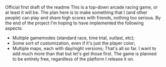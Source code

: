 Official first draft of the readme
This is a top-down arcade racing game, or at least it will be. The plan here is to make something that I (and other people) can play and share high scores with friends, nothing too serious.
By the end of the project I'm hoping to have implemented the following aspects:
- Multiple gamemodes (standard race, time trial, outlast, etc);
- Some sort of customization, even if it's just the player color;
- Multiple maps, each with day/night versions;
That's all so far. I want to add much more than that but let's get those first.
The game is planned to be entirely free, regardless of the platform I release it on.
